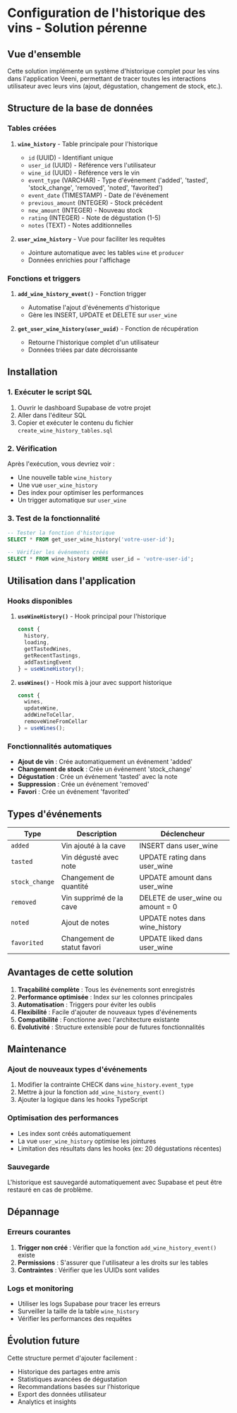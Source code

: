 # Configuration de l'historique des vins - Solution pérenne

## Vue d'ensemble

Cette solution implémente un système d'historique complet pour les vins dans l'application Veeni, permettant de tracer toutes les interactions utilisateur avec leurs vins (ajout, dégustation, changement de stock, etc.).

## Structure de la base de données

### Tables créées

1. **`wine_history`** - Table principale pour l'historique
   - `id` (UUID) - Identifiant unique
   - `user_id` (UUID) - Référence vers l'utilisateur
   - `wine_id` (UUID) - Référence vers le vin
   - `event_type` (VARCHAR) - Type d'événement ('added', 'tasted', 'stock_change', 'removed', 'noted', 'favorited')
   - `event_date` (TIMESTAMP) - Date de l'événement
   - `previous_amount` (INTEGER) - Stock précédent
   - `new_amount` (INTEGER) - Nouveau stock
   - `rating` (INTEGER) - Note de dégustation (1-5)
   - `notes` (TEXT) - Notes additionnelles

2. **`user_wine_history`** - Vue pour faciliter les requêtes
   - Jointure automatique avec les tables `wine` et `producer`
   - Données enrichies pour l'affichage

### Fonctions et triggers

1. **`add_wine_history_event()`** - Fonction trigger
   - Automatise l'ajout d'événements d'historique
   - Gère les INSERT, UPDATE et DELETE sur `user_wine`

2. **`get_user_wine_history(user_uuid)`** - Fonction de récupération
   - Retourne l'historique complet d'un utilisateur
   - Données triées par date décroissante

## Installation

### 1. Exécuter le script SQL

1. Ouvrir le dashboard Supabase de votre projet
2. Aller dans l'éditeur SQL
3. Copier et exécuter le contenu du fichier `create_wine_history_tables.sql`

### 2. Vérification

Après l'exécution, vous devriez voir :
- Une nouvelle table `wine_history`
- Une vue `user_wine_history`
- Des index pour optimiser les performances
- Un trigger automatique sur `user_wine`

### 3. Test de la fonctionnalité

```sql
-- Tester la fonction d'historique
SELECT * FROM get_user_wine_history('votre-user-id');

-- Vérifier les événements créés
SELECT * FROM wine_history WHERE user_id = 'votre-user-id';
```

## Utilisation dans l'application

### Hooks disponibles

1. **`useWineHistory()`** - Hook principal pour l'historique
   ```typescript
   const { 
     history, 
     loading, 
     getTastedWines, 
     getRecentTastings, 
     addTastingEvent 
   } = useWineHistory();
   ```

2. **`useWines()`** - Hook mis à jour avec support historique
   ```typescript
   const { 
     wines, 
     updateWine, 
     addWineToCellar, 
     removeWineFromCellar 
   } = useWines();
   ```

### Fonctionnalités automatiques

- **Ajout de vin** : Crée automatiquement un événement 'added'
- **Changement de stock** : Crée un événement 'stock_change'
- **Dégustation** : Crée un événement 'tasted' avec la note
- **Suppression** : Crée un événement 'removed'
- **Favori** : Crée un événement 'favorited'

## Types d'événements

| Type | Description | Déclencheur |
|------|-------------|-------------|
| `added` | Vin ajouté à la cave | INSERT dans user_wine |
| `tasted` | Vin dégusté avec note | UPDATE rating dans user_wine |
| `stock_change` | Changement de quantité | UPDATE amount dans user_wine |
| `removed` | Vin supprimé de la cave | DELETE de user_wine ou amount = 0 |
| `noted` | Ajout de notes | UPDATE notes dans wine_history |
| `favorited` | Changement de statut favori | UPDATE liked dans user_wine |

## Avantages de cette solution

1. **Traçabilité complète** : Tous les événements sont enregistrés
2. **Performance optimisée** : Index sur les colonnes principales
3. **Automatisation** : Triggers pour éviter les oublis
4. **Flexibilité** : Facile d'ajouter de nouveaux types d'événements
5. **Compatibilité** : Fonctionne avec l'architecture existante
6. **Évolutivité** : Structure extensible pour de futures fonctionnalités

## Maintenance

### Ajout de nouveaux types d'événements

1. Modifier la contrainte CHECK dans `wine_history.event_type`
2. Mettre à jour la fonction `add_wine_history_event()`
3. Ajouter la logique dans les hooks TypeScript

### Optimisation des performances

- Les index sont créés automatiquement
- La vue `user_wine_history` optimise les jointures
- Limitation des résultats dans les hooks (ex: 20 dégustations récentes)

### Sauvegarde

L'historique est sauvegardé automatiquement avec Supabase et peut être restauré en cas de problème.

## Dépannage

### Erreurs courantes

1. **Trigger non créé** : Vérifier que la fonction `add_wine_history_event()` existe
2. **Permissions** : S'assurer que l'utilisateur a les droits sur les tables
3. **Contraintes** : Vérifier que les UUIDs sont valides

### Logs et monitoring

- Utiliser les logs Supabase pour tracer les erreurs
- Surveiller la taille de la table `wine_history`
- Vérifier les performances des requêtes

## Évolution future

Cette structure permet d'ajouter facilement :
- Historique des partages entre amis
- Statistiques avancées de dégustation
- Recommandations basées sur l'historique
- Export des données utilisateur
- Analytics et insights 